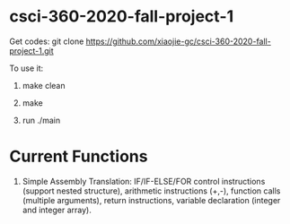 # csci-360-2020-fall-project-1

Get codes: git clone https://github.com/xiaojie-gc/csci-360-2020-fall-project-1.git

To use it:  

1.  make clean

2.  make

3.  run ./main

# Current Functions
1. Simple Assembly Translation: IF/IF-ELSE/FOR control instructions (support nested structure), arithmetic instructions (+,-), function calls (multiple arguments), return instructions, variable declaration (integer and integer array).
